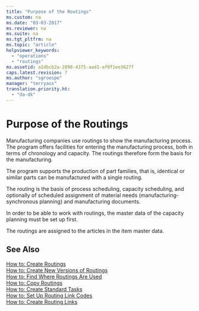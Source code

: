 ```yaml
---
title: "Purpose of the Routings"
ms.custom: na
ms.date: "03-03-2017"
ms.reviewer: na
ms.suite: na
ms.tgt_pltfrm: na
ms.topic: "article"
helpviewer_keywords: 
  - "operations"
  - "routings"
ms.assetid: a1dbcb2a-2898-4375-aad1-af0f1ee3627f
caps.latest.revision: 7
ms.author: "sgroespe"
manager: "terryaus"
translation.priority.ht: 
  - "da-dk"
---
```

# Purpose of the Routings
Manufacturing companies use routings to show the manufacturing process. The program offers facilities for entering the manufacturing process, both in terms of chronology and capacity. The routings therefore form the basis for the manufacturing.  
  
 The program supports the production of part families, that is, identical or similar parts can be manufactured with a single routing.  
  
 The routing is the basis of process scheduling, capacity scheduling, and optionally of scheduled assignment of material needs \(manufacturing\-synchronous planning\) and manufacturing documents.  
  
 In order to be able to work with routings, the master data of the capacity planning must be set up first.  
  
 The routings are assigned to the articles in the item master data.  
  
## See Also  
 [How to: Create Routings](../DesignAndEngineering/how-to-create-routings.md)   
 [How to: Create New Versions of Routings](../DesignAndEngineering/how-to-create-new-versions-of-routings.md)   
 [How to: Find Where Routings Are Used](../DesignAndEngineering/how-to-find-where-routings-are-used.md)   
 [How to: Copy Routings](../DesignAndEngineering/how-to-copy-routings.md)   
 [How to: Create Standard Tasks](../DesignAndEngineering/how-to-create-standard-tasks.md)   
 [How to: Set Up Routing Link Codes](../DesignAndEngineering/how-to-set-up-routing-link-codes.md)   
 [How to: Create Routing Links](../DesignAndEngineering/how-to-create-routing-links.md)